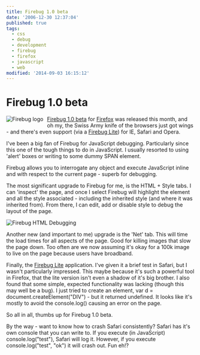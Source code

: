 ```yaml
---
title: Firebug 1.0 beta
date: '2006-12-30 12:37:04'
published: true
tags:
  - css
  - debug
  - development
  - firebug
  - firefox
  - javascript
  - web
modified: '2014-09-03 16:15:12'
---
```

# Firebug 1.0 beta

[<img src="/images/firebug_logo.jpg" alt="Firebug logo" title="Firebug logo" style="float: left; padding: 0 10px 10px 0; border: 0;" />](http://www.getfirebug.com)[Firebug 1.0 beta](http://www.getfirebug.com/blog/2006/12/04/firebug-10-news/) for [Firefox](http://www.mozilla.com/en-US/firefox/) was released this month, and oh my, the Swiss Army knife of the browsers just got wings - and there's even support (via a [Firebug Lite](http://www.getfirebug.com/lite.html)) for IE, Safari and Opera.


<!--more-->

I've been a big fan of Firebug for JavaScript debugging.  Particularly since this one of the tough things to do in JavaScript.  I usually resorted to using 'alert' boxes or writing to some dummy SPAN element.

Firebug allows you to interrogate any object and execute JavaScript inline and with respect to the current page - superb for debugging.

The most significant upgrade to Firebug for me, is the HTML + Style tabs.  I can 'inspect' the page, and once I select Firebug will highlight the element and all the style associated - including the inherited style (and where it was inherited from).  From there, I can edit, add or disable style to debug the layout of the page.

![Firebug HTML Debugging](/images/firebug_html_debugging.gif)

Another new (and important to me) upgrade is the 'Net' tab.  This will time the load times for all aspects of the page.  Good for killing images that slow the page down.  Too often are we now assuming it's okay for a 100k image to live on the page because users have broadband.

Finally, the [Firebug Lite](http://www.getfirebug.com/lite.html) application.  I've given it a brief test in Safari, but I wasn't particularly impressed.  This maybe because it's such a powerful tool in Firefox, that the lite version isn't even a shadow of it's big brother.  I also found that some simple, expected functionality was lacking (though this may well be a bug).  I just tried to create an element, var d = document.createElement("DIV") - but it returned undefined.  It looks like it's mostly to avoid the console.log() causing an error on the page.

So all in all, thumbs up for Firebug 1.0 beta.

By the way - want to know how to crash Safari consistently?  Safari has it's own console that you can write to.  If you execute (in JavaScript) console.log("test"), Safari will log it.  However, if you execute console.log("test", "ok") it will crash out.  Fun eh!?
